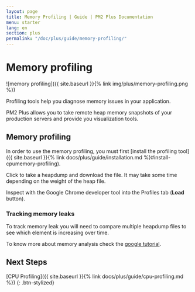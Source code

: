 ```yaml
---
layout: page
title: Memory Profiling | Guide | PM2 Plus Documentation
menu: starter
lang: en
section: plus
permalink: "/doc/plus/guide/memory-profiling/"
---
```


# Memory profiling

![memory profiling]({{ site.baseurl }}{% link img/plus/memory-profiling.png %})

Profiling tools help you diagnose memory issues in your application.

PM2 Plus allows you to take remote heap memory snapshots of your production servers and provide you visualization tools.

## Memory profiling

In order to use the memory profiling, you must first [install the profiling tool]({{ site.baseurl }}{% link docs/plus/guide/installation.md %}#install-cpumemory-profiling).

Click to take a heapdump and download the file. It may take some time depending on the weight of the heap file.

Inspect with the Google Chrome developer tool into the Profiles tab (**Load** button).

### Tracking memory leaks

To track memory leak you will need to compare multiple heapdump files to see which element is increasing over time.

To know more about memory analysis check the [google tutorial](https://developer.chrome.com/devtools/docs/heap-profiling).

## Next Steps

[CPU Profiling]({{ site.baseurl }}{% link docs/plus/guide/cpu-profiling.md %})
{: .btn-stylized}
